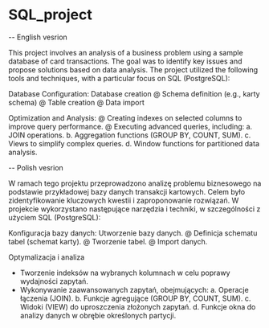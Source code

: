 # SQL_project
-- English vesrion

This project involves an analysis of a business problem using a sample database of card transactions. The goal was to identify key issues and propose solutions based on data analysis.
The project utilized the following tools and techniques, with a particular focus on SQL (PostgreSQL):

Database Configuration:
Database creation
  @ Schema definition (e.g., karty schema)
  @ Table creation
  @ Data import

Optimization and Analysis:
  @ Creating indexes on selected columns to improve query performance.
  @ Executing advanced queries, including:
    a. JOIN operations.
    b. Aggregation functions (GROUP BY, COUNT, SUM).
    c. Views to simplify complex queries.
    d. Window functions for partitioned data analysis.

-- Polish vesrion

W ramach tego projektu przeprowadzono analizę problemu biznesowego na podstawie przykładowej bazy danych transakcji kartowych. Celem było zidentyfikowanie kluczowych kwestii i zaproponowanie rozwiązań.
W projekcie wykorzystano następujące narzędzia i techniki, w szczególności z użyciem SQL (PostgreSQL):

Konfiguracja bazy danych:
Utworzenie bazy danych.
  @ Definicja schematu tabel (schemat karty).
  @ Tworzenie tabel.
  @ Import danych.

Optymalizacja i analiza

  - Tworzenie indeksów na wybranych kolumnach w celu poprawy wydajności zapytań.
  - Wykonywanie zaawansowanych zapytań, obejmujących:
    a. Operacje łączenia (JOIN).
    b. Funkcje agregujące (GROUP BY, COUNT, SUM).
    c. Widoki (VIEW) do uproszczenia złożonych zapytań.
    d. Funkcje okna do analizy danych w obrębie określonych partycji.

    
